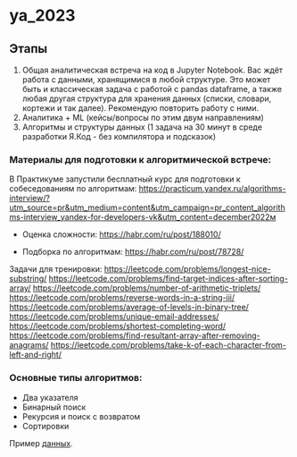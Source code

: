 # ya_2023

## Этапы

1. Общая аналитическая встреча на код в Jupyter Notebook. Вас ждёт работа с данными, хранящимися в любой структуре. Это может быть и классическая задача с работой с pandas dataframe, а также любая другая структура для хранения данных (списки, словари, кортежи и так далее). Рекомендую повторить работу с ними. 
2. Аналитика + ML (кейсы/вопросы по этим двум направлениям)
3. Алгоритмы и структуры данных (1 задача на 30 минут в среде разработки Я.Код - без компилятора и подсказок) 

### Материалы для подготовки к алгоритмической встрече: 
В Практикуме запустили бесплатный курс для подготовки к собеседованиям по алгоритмам: https://practicum.yandex.ru/algorithms-interview/?utm_source=pr&utm_medium=content&utm_campaign=pr_content_algorithms-interview_yandex-for-developers-vk&utm_content=december2022м

- Оценка сложности:
https://habr.com/ru/post/188010/

- Подборка по алгоритмам:
https://habr.com/ru/post/78728/

Задачи для тренировки: 
https://leetcode.com/problems/longest-nice-substring/ 
https://leetcode.com/problems/find-target-indices-after-sorting-array/ 
https://leetcode.com/problems/number-of-arithmetic-triplets/ 
https://leetcode.com/problems/reverse-words-in-a-string-iii/ 
https://leetcode.com/problems/average-of-levels-in-binary-tree/ 
https://leetcode.com/problems/unique-email-addresses/
https://leetcode.com/problems/shortest-completing-word/
https://leetcode.com/problems/find-resultant-array-after-removing-anagrams/
https://leetcode.com/problems/take-k-of-each-character-from-left-and-right/  

### Основные типы алгоритмов: 
- Два указателя 
- Бинарный поиск 
- Рекурсия и поиск с возвратом 
- Сортировки

Пример [данных](https://drive.google.com/file/d/1EzYkVLmsiRDLTzl3ZBe4-NbGw9MYXuK3/view?usp=sharing).
